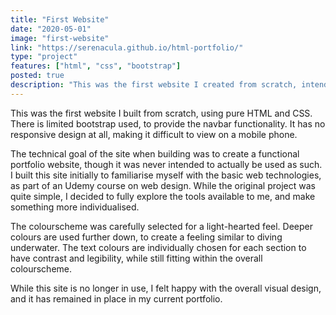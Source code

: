 ```yaml
---
title: "First Website"
date: "2020-05-01"
image: "first-website"
link: "https://serenacula.github.io/html-portfolio/"
type: "project"
features: ["html", "css", "bootstrap"]
posted: true
description: "This was the first website I created from scratch, intended to function as a portfolio. It is made with HTML and CSS, and uses the Bootstrap CSS library for navigation. It features a thoughtful colourscheme, and careful aesthetic choices. The design elements were built by me, and have been reused in the current website."
---
```


This was the first website I built from scratch, using pure HTML and CSS. There is limited bootstrap used, to provide the navbar functionality. It has no responsive design at all, making it difficult to view on a mobile phone.

The technical goal of the site when building was to create a functional portfolio website, though it was never intended to actually be used as such. I built this site initially to familiarise myself with the basic web technologies, as part of an Udemy course on web design. While the original project was quite simple, I decided to fully explore the tools available to me, and make something more individualised.

The colourscheme was carefully selected for a light-hearted feel. Deeper colours are used further down, to create a feeling similar to diving underwater. The text colours are individually chosen for each section to have contrast and legibility, while still fitting within the overall colourscheme.

While this site is no longer in use, I felt happy with the overall visual design, and it has remained in place in my current portfolio.